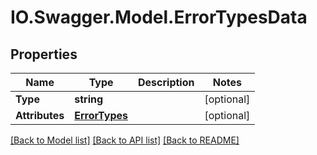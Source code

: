 # IO.Swagger.Model.ErrorTypesData
## Properties

Name | Type | Description | Notes
------------ | ------------- | ------------- | -------------
**Type** | **string** |  | [optional] 
**Attributes** | [**ErrorTypes**](ErrorTypes.md) |  | [optional] 

[[Back to Model list]](../README.md#documentation-for-models) [[Back to API list]](../README.md#documentation-for-api-endpoints) [[Back to README]](../README.md)

